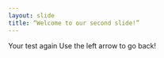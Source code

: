 ```yaml
---
layout: slide
title: “Welcome to our second slide!”
---
```

Your test again
Use the left arrow to go back!
